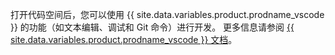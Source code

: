 打开代码空间后，您可以使用 {{ site.data.variables.product.prodname_vscode }} 的功能（如文本编辑、调试和 Git 命令）进行开发。 更多信息请参阅 [{{ site.data.variables.product.prodname_vscode }} 文档](https://code.visualstudio.com/docs)。
